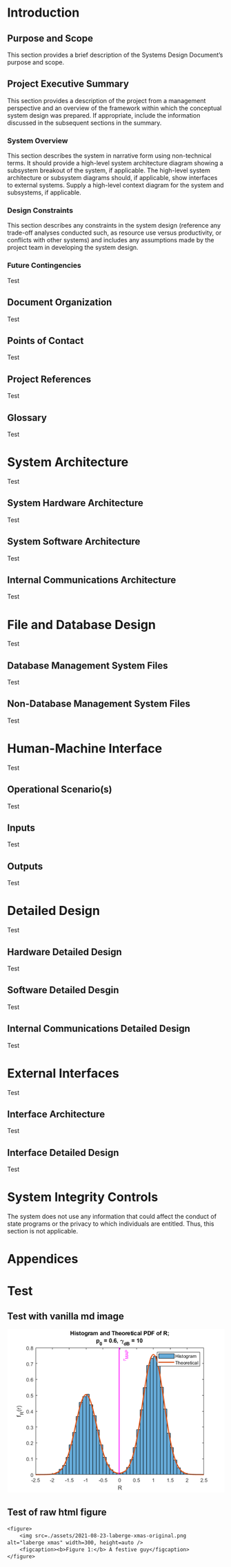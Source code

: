 # Introduction

## Purpose and Scope
This section provides a brief description of the Systems Design Document’s purpose and scope.

## Project Executive Summary
This section provides a description of the project from a management perspective and an overview of the framework within which the conceptual system design was prepared.  If appropriate, include the information discussed in the subsequent sections in the summary.

### System Overview
This section describes the system in narrative form using non-technical terms.  It should provide a high-level system architecture diagram showing a subsystem breakout of the system, if applicable.  The high-level system architecture or subsystem diagrams should, if applicable, show interfaces to external systems.  Supply a high-level context diagram for the system and subsystems, if applicable.

### Design Constraints
This section describes any constraints in the system design (reference any trade-off analyses conducted such, as resource use versus productivity, or conflicts with other systems) and includes any assumptions made by the project team in developing the system design.

### Future Contingencies
Test

## Document Organization
Test

## Points of Contact
Test

## Project References
Test

## Glossary
Test

# System Architecture
Test

## System Hardware Architecture
Test

## System Software Architecture
Test

## Internal Communications Architecture
Test

# File and Database Design
Test

## Database Management System Files
Test

## Non-Database Management System Files
Test

# Human-Machine Interface
Test

## Operational Scenario(s)
Test

## Inputs
Test

## Outputs
Test

# Detailed Design
Test

## Hardware Detailed Design
Test

## Software Detailed Desgin
Test

## Internal Communications Detailed Design
Test

# External Interfaces
Test

## Interface Architecture
Test

## Interface Detailed Design
Test

# System Integrity Controls
The system does not use any information that could affect the conduct of state programs or the privacy to which individuals are entitled. Thus, this section is not applicable.

# Appendices

# Test

## Test with vanilla md image
![something](./assets/proj4_02.png)

## Test of raw html figure
```{=html5}
<figure>
    <img src=./assets/2021-08-23-laberge-xmas-original.png alt="laberge xmas" width=300, height=auto />
    <figcaption><b>Figure 1:</b> A festive guy</figcaption>
</figure>
```
